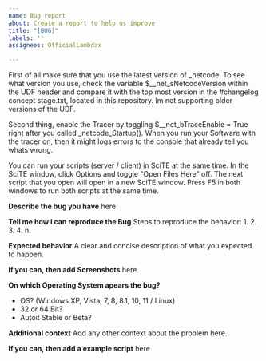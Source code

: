 ```yaml
---
name: Bug report
about: Create a report to help us improve
title: "[BUG]"
labels: ''
assignees: OfficialLambdax

---
```


First of all make sure that you use the latest version of _netcode.
To see what version you use, check the variable $__net_sNetcodeVersion within the UDF header
and compare it with the top most version in the #changelog concept stage.txt, located in this repository. Im not supporting older versions of the UDF.

Second thing, enable the Tracer by toggling $__net_bTraceEnable = True right after you called _netcode_Startup(). When you run your Software with the tracer on, then it might logs errors to the console that already tell you whats wrong.

You can run your scripts (server / client) in SciTE at the same time. In the SciTE window, click Options and toggle "Open Files Here" off. The next script that you open will open in a new SciTE window. Press F5 in both windows to run both scripts at the same time.

**Describe the bug you have**
here


**Tell me how i can reproduce the Bug**
Steps to reproduce the behavior:
1. 
2. 
3. 
4. 
n.


**Expected behavior**
A clear and concise description of what you expected to happen.


**If you can, then add Screenshots**
here


**On which Operating System apears the bug?**
 - OS? (Windows XP, Vista, 7, 8, 8.1, 10, 11 / Linux)
 - 32 or 64 Bit?
 - Autoit Stable or Beta?


**Additional context**
Add any other context about the problem here.


**If you can, then add a example script**
here
